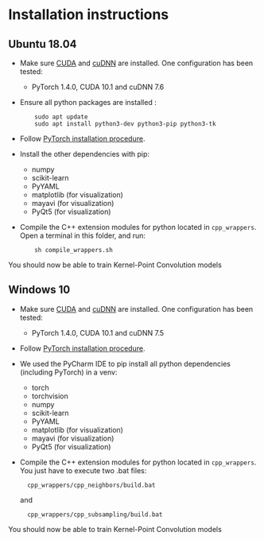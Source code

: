 
# Installation instructions

## Ubuntu 18.04

* Make sure <a href="https://docs.nvidia.com/cuda/cuda-installation-guide-linux/index.html">CUDA</a>  and <a href="https://docs.nvidia.com/deeplearning/sdk/cudnn-install/index.html">cuDNN</a> are installed. One configuration has been tested:
     - PyTorch 1.4.0, CUDA 10.1 and cuDNN 7.6

* Ensure all python packages are installed :

          sudo apt update
          sudo apt install python3-dev python3-pip python3-tk

* Follow <a href="https://pytorch.org/get-started/locally/">PyTorch installation procedure</a>.

* Install the other dependencies with pip:
     - numpy
     - scikit-learn
     - PyYAML
     - matplotlib (for visualization)
     - mayavi (for visualization)
     - PyQt5 (for visualization)

* Compile the C++ extension modules for python located in `cpp_wrappers`. Open a terminal in this folder, and run:

          sh compile_wrappers.sh

You should now be able to train Kernel-Point Convolution models

## Windows 10

* Make sure <a href="https://docs.nvidia.com/cuda/cuda-installation-guide-linux/index.html">CUDA</a>  and <a href="https://docs.nvidia.com/deeplearning/sdk/cudnn-install/index.html">cuDNN</a> are installed. One configuration has been tested:
     - PyTorch 1.4.0, CUDA 10.1 and cuDNN 7.5

* Follow <a href="https://pytorch.org/get-started/locally/">PyTorch installation procedure</a>.

* We used the PyCharm IDE to pip install all python dependencies (including PyTorch) in a venv:
     - torch
     - torchvision
     - numpy
     - scikit-learn
     - PyYAML
     - matplotlib (for visualization)
     - mayavi (for visualization)
     - PyQt5 (for visualization)

* Compile the C++ extension modules for python located in `cpp_wrappers`. You just have to execute two .bat files:

        cpp_wrappers/cpp_neighbors/build.bat

  and

        cpp_wrappers/cpp_subsampling/build.bat

You should now be able to train Kernel-Point Convolution models
